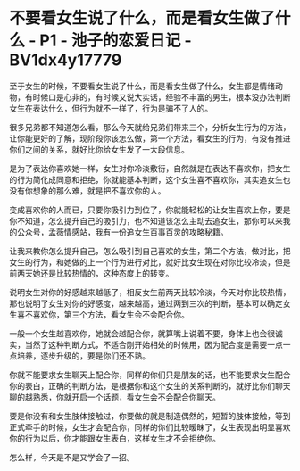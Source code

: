 # 不要看女生说了什么，而是看女生做了什么 - P1 - 池子的恋爱日记 - BV1dx4y17779

至于女生的时候，不要看女生说了什么，而是看女生做了什么，女生都是情绪动物，有时候口是心非的，有时候又说大实话，经验不丰富的男生，根本没办法判断女生在表达什么，但行为就不一样了，行为是骗不了人的。

很多兄弟都不知道怎么看，那么今天就给兄弟们带来三个，分析女生行为的方法，让你能更好的了解，现阶段你该怎么做，第一个方法，看女生的行为，有没有推进你们之间的关系，就好比你给女生发了一大段信息。

是为了表达你喜欢她一样，女生对你冷淡敷衍，自然就是在表达不喜欢你，把女生的行为简化成同意和拒绝，你就能基本判断，这个女生喜不喜欢你，其实追女生也没有你想象的那么难，就是把不喜欢你的人。

变成喜欢你的人而已，只要你吸引力到位了，你就能轻松的让女生喜欢上你，要是你不知道，怎么提升自己的吸引力，也不知道该怎么主动去追女生，那你可以来我的公众号，孟薇情感站，我有一份追女生百事百灵的攻略秘籍。

让我来教你怎么提升自己，怎么吸引到自己喜欢的女生，第二个方法，做对比，把女生的行为，和她做的上一个行为进行对比，就好比女生现在对你比较冷淡，但是前两天她还是比较热情的，这种态度上的转变。

说明女生对你的好感越来越低了，相反女生前两天比较冷淡，今天对你比较热情，那也说明了女生对你的好感度，越来越高，通过两到三次的判断，基本可以确定女生喜不喜欢你，第三个方法，看女生会不会配合你。

一般一个女生越喜欢你，她就会越配合你，就算嘴上说着不要，身体上也会很诚实，当然了这种判断方式，不适合刚开始相处的时候用，因为配合度是需要一点一点培养，逐步升级的，要是你们还不熟。

你就不能要求女生聊天上配合你，同样的你们只是朋友的话，也不能要求女生配合你的表白，正确的判断方法，是根据你和这个女生的关系判断的，就好比你们聊天聊的越熟悉，你就开启一个话题，看女生会不会配合你聊天。

要是你没有和女生肢体接触过，你要做的就是制造偶然的，短暂的肢体接触，等到正式牵手的时候，女生才会配合你，同样的你们比较暧昧了，女生表现出明显喜欢你的行为以后，你才能跟女生表白，这样女生才不会拒绝你。

怎么样，今天是不是又学会了一招。
